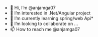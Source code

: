 - 👋 Hi, I’m @anjamga07
- 👀 I’m interested in .Net/Angular project
- 🌱 I’m currently learning spring/web Api*
- 💞️ I’m looking to collaborate on ...
- 📫 How to reach me @anjamga07

<!---
anjamga07/anjamga07 is a ✨ special ✨ repository because its `README.md` (this file) appears on your GitHub profile.
You can click the Preview link to take a look at your changes.
--->
